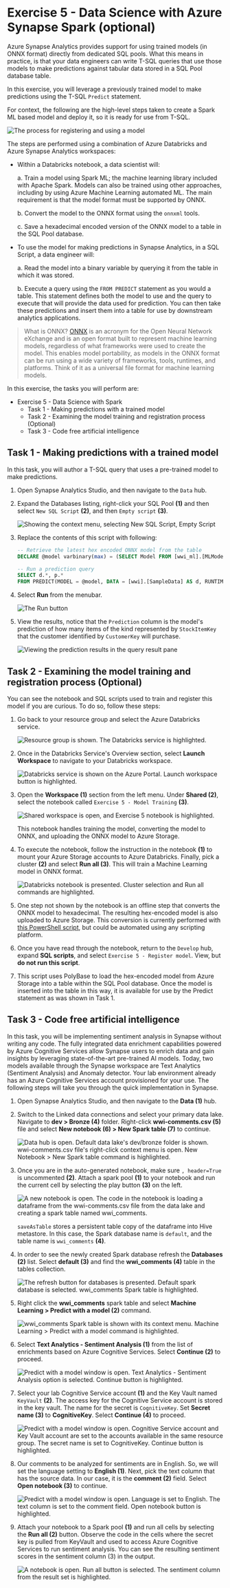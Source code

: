 # Exercise 5 - Data Science with Azure Synapse Spark (optional)

Azure Synapse Analytics provides support for using trained models (in ONNX format) directly from dedicated SQL pools. What this means in practice, is that your data engineers can write T-SQL queries that use those models to make predictions against tabular data stored in a SQL Pool database table.

In this exercise, you will leverage a previously trained model to make predictions using the T-SQL `Predict` statement.

For context, the following are the high-level steps taken to create a Spark ML based model and deploy it, so it is ready for use from T-SQL.

![The process for registering and using a model](media/ex05-model-registration-process.png "Review model registration process")

The steps are performed using a combination of Azure Databricks and Azure Synapse Analytics workspaces:

- Within a Databricks notebook, a data scientist will:

  a. Train a model using Spark ML; the machine learning library included with Apache Spark. Models can also be trained using other approaches, including by using Azure Machine Learning automated ML. The main requirement is that the model format must be supported by ONNX.

  b. Convert the model to the ONNX format using the `onnxml` tools.

  c. Save a hexadecimal encoded version of the ONNX model to a table in the SQL Pool database.

- To use the model for making predictions in Synapse Analytics, in a SQL Script, a data engineer will:

  a. Read the model into a binary variable by querying it from the table in which it was stored.

  b. Execute a query using the `FROM PREDICT` statement as you would a table. This statement defines both the model to use and the query to execute that will provide the data used for prediction. You can then take these predictions and insert them into a table for use by downstream analytics applications.

> What is ONNX? [ONNX](https://onnx.ai/) is an acronym for the Open Neural Network eXchange and is an open format built to represent machine learning models, regardless of what frameworks were used to create the model. This enables model portability, as models in the ONNX format can be run using a wide variety of frameworks, tools, runtimes, and platforms. Think of it as a universal file format for machine learning models.

In this exercise, the tasks you will perform are:

- Exercise 5 - Data Science with Spark
  - Task 1 - Making predictions with a trained model
  - Task 2 - Examining the model training and registration process (Optional)
  - Task 3 - Code free artificial intelligence

## Task 1 - Making predictions with a trained model

In this task, you will author a T-SQL query that uses a pre-trained model to make predictions.

1. Open Synapse Analytics Studio, and then navigate to the `Data` hub.

2. Expand the Databases listing, right-click your SQL Pool **(1)** and then select `New SQL Script` **(2)**, and then `Empty script` **(3)**.

   ![Showing the context menu, selecting New SQL Script, Empty Script](media/ex05-new-sql-script.png "Create new script")

3. Replace the contents of this script with following:

   ```sql
   -- Retrieve the latest hex encoded ONNX model from the table
   DECLARE @model varbinary(max) = (SELECT Model FROM [wwi_ml].[MLModel] WHERE Id = (SELECT Top(1) max(ID) FROM [wwi_ml].[MLModel]));

   -- Run a prediction query
   SELECT d.*, p.*
   FROM PREDICT(MODEL = @model, DATA = [wwi].[SampleData] AS d, RUNTIME = ONNX) WITH (prediction real) AS p;
   ```

4. Select **Run** from the menubar.

   ![The Run button](media/ex05-select-run.png "Select Run")

5. View the results, notice that the `Prediction` column is the model's prediction of how many items of the kind represented by `StockItemKey` that the customer identified by `CustomerKey` will purchase.

   ![Viewing the prediction results in the query result pane](media/ex05-view-prediction-results.png "View prediction results")

## Task 2 - Examining the model training and registration process (Optional)

You can see the notebook and SQL scripts used to train and register this model if you are curious. To do so, follow these steps:

1. Go back to your resource group and select the Azure Databricks service.

   ![Resource group is shown. The Databricks service is highlighted.](media/databricks-service-select.png "Select Databricks Service")

2. Once in the Databricks Service's Overview section, select **Launch Workspace** to navigate to your  Databricks workspace.

   ![Databricks service is shown on the Azure Portal. Launch workspace button is highlighted.](media/databricks-launch-workspace.png "Databricks Workspace Navigation")

3. Open the **Workspace (1)** section from the left menu. Under **Shared (2)**, select the notebook called `Exercise 5 - Model Training` **(3)**.

   ![Shared workspace is open, and Exercise 5 notebook is highlighted.](media/databricks-notebook-selection.png "Databricks Notebook Selection")

   This notebook handles training the model, converting the model to ONNX, and uploading the ONNX model to Azure Storage.

4. To execute the notebook, follow the instruction in the notebook **(1)** to mount your Azure Storage accounts to Azure Databricks. Finally, pick a cluster **(2)** and select **Run all (3)**. This will train a Machine Learning model in ONNX format.  

   ![Databricks notebook is presented. Cluster selection and Run all commands are highlighted.](media/databricks-run-notebook-ex5.png "Running Exercise 5 Notebook")

5. One step not shown by the notebook is an offline step that converts the ONNX model to hexadecimal. The resulting hex-encoded model is also uploaded to Azure Storage. This conversion is currently performed with [this PowerShell script](./artifacts/00/ml/convert-to-hex.ps1), but could be automated using any scripting platform.

6. Once you have read through the notebook, return to the `Develop` hub, expand **SQL scripts**, and select `Exercise 5 - Register model`. View, but **do not run this script**.

7. This script uses PolyBase to load the hex-encoded model from Azure Storage into a table within the SQL Pool database. Once the model is inserted into the table in this way, it is available for use by the Predict statement as was shown in Task 1.

## Task 3 - Code free artificial intelligence

In this task, you will be implementing sentiment analysis in Synapse without writing any code. The fully integrated data enrichment capabilities powered by Azure Cognitive Services allow Synapse users to enrich data and gain insights by leveraging state-of-the-art pre-trained AI models. Today, two models available through the Synapse workspace are Text Analytics (Sentiment Analysis) and Anomaly detector. Your lab environment already has an Azure Cognitive Services account provisioned for your use. The following steps will take you through the quick implementation in Synapse.

1. Open Synapse Analytics Studio, and then navigate to the **Data (1)** hub.

2. Switch to the Linked data connections and select your primary data lake. Navigate to **dev > Bronze (4)** folder. Right-click **wwi-comments.csv (5)** file and select **New notebook (6) > New Spark table (7)** to continue.

   ![Data hub is open. Default data lake's dev/bronze folder is shown. wwi-comments.csv file's right-click context menu is open. New Notebook > New Spark table command is highlighted.](media/wwi-comments-new-spark-table.png "New Spark Table")

3. Once you are in the auto-generated notebook, make sure `, header=True` is uncommented **(2)**. Attach a spark pool **(1)** to your notebook and run the current cell by selecting the play button **(3)** on the left.

   ![A new notebook is open. The code in the notebook is loading a dataframe from the wwi-comments.csv file from the data lake and creating a spark table named wwi_comments.](media/run-spark-table-creation.png "Create Spark Table")

   `saveAsTable` stores a persistent table copy of the dataframe into Hive metastore. In this case, the Spark database name is `default`, and the table name is `wwi_comments` **(4)**.

4. In order to see the newly created Spark database refresh the **Databases (2)** list. Select **default (3)** and find the **wwi_comments (4)** table in the tables collection.

   ![The refresh button for databases is presented. Default spark database is selected. wwi_comments Spark table is highlighted.](media/spark-table-wwi-comments.png "Spark Table")

5. Right click the **wwi_comments** spark table and select **Machine Learning > Predict with a model (2)** command.

   ![wwi_comments Spark table is shown with its context menu. Machine Learning > Predict with a model command is highlighted.](media/spark-table-enrich-with-existing-model.png "Predict with a model")

6. Select **Text Analytics - Sentiment Analysis (1)** from the list of enrichments based on Azure Cognitive Services. Select **Continue (2)** to proceed.

   ![Predict with a model window is open. Text Analytics - Sentiment Analysis option is selected. Continue button is highlighted.](media/enrichment-select-text-analytics-sentiment-analysis.png "Text Analytics Sentiment Analysis")

7. Select your lab Cognitive Service account **(1)** and the Key Vault named `KeyVault` **(2)**. The access key for the Cognitive Service account is stored in the key vault. The name for the secret is `CognitiveKey`. Set **Secret name (3)** to **CognitiveKey**. Select **Continue (4)** to proceed.

   ![Predict with a model window is open. Cognitive Service account and Key Vault account are set to the accounts available in the same resource group. The secret name is set to CognitiveKey. Continue button is highlighted.](media/enrichment-select-cognitive-service.png "Select Key Vault and Secret for Cognitive Services")

8. Our comments to be analyzed for sentiments are in English. So, we will set the language setting to **English (1)**. Next, pick the text column that has the source data. In our case, it is the **comment (2)** field. Select **Open notebook (3)** to continue.

   ![Predict with a model window is open. Language is set to English. The text column is set to the comment field. Open notebook button is highlighted.](media/enrich-sentiment-analysis-settings.png "Sentiment Analysis Settings")

9. Attach your notebook to a Spark pool **(1)** and run all cells by selecting the **Run all (2)** button. Observe the code in the cells where the secret key is pulled from KeyVault and used to access Azure Cognitive Services to run sentiment analysis. You can see the resulting sentiment scores in the sentiment column (3) in the output.

   ![A notebook is open. Run all button is selected. The sentiment column from the result set is highlighted.](media/enrich-sentiment-analysis-result.png "Sentiment Analysis Result")
